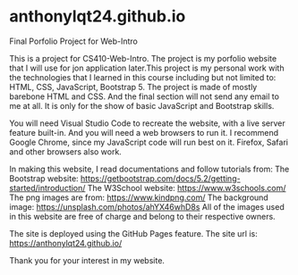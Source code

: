 # anthonylqt24.github.io
 Final Porfolio Project for Web-Intro

This is a project for CS410-Web-Intro. The project is my porfolio website that I will use for jon application later.This project is my personal work with the technologies that I learned in this course including but not limited to: HTML, CSS, JavaScript, Bootstrap 5. The project is made of mostly barebone HTML and CSS. And the final section will not send any email to me at all. It is only for the show of basic JavaScript and Bootstrap skills.

You will need Visual Studio Code to recreate the website, with a live server feature built-in. And you will need a web browsers to run it. I recommend Google Chrome, since my JavaScript code will run best on it. Firefox, Safari and other browsers also work.

In making this website, I read documentations and follow tutorials from:
    The Bootstrap website: https://getbootstrap.com/docs/5.2/getting-started/introduction/
    The W3School website: https://www.w3schools.com/
    The png images are from: https://www.kindpng.com/
    The background image: https://unsplash.com/photos/ahYX46whD8s
All of the images used in this website are free of charge and belong to their respective owners.

The site is deployed using the GitHub Pages feature.
The site url is: https://anthonylqt24.github.io/

Thank you for your interest in my website.
